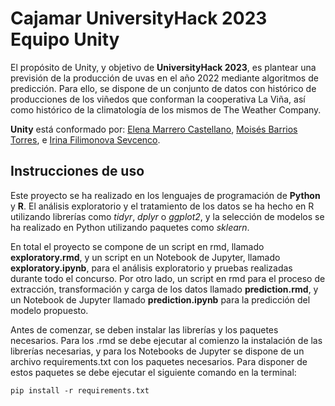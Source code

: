 # Cajamar UniversityHack 2023 Equipo Unity
El propósito de Unity, y objetivo de **UniversityHack 2023**, es plantear una previsión de la producción de uvas en el año 2022 mediante algoritmos de predicción. Para ello, se dispone de un conjunto de datos con histórico de producciones de los viñedos que conforman la cooperativa La Viña, así como histórico de la climatología de los mismos de The Weather Company.

**Unity** está conformado por: [Elena Marrero Castellano](https://www.linkedin.com/in/emacas/), [Moisés Barrios Torres](https://www.linkedin.com/in/mois%C3%A9s-barrios-torres-507221175/), e [Irina Filimonova Sevcenco](https://www.linkedin.com/in/irina-filimonova-sevcenco/).

## Instrucciones de uso
Este proyecto se ha realizado en los lenguajes de programación de **Python** y **R**. El análisis exploratorio y el tratamiento de los datos se ha hecho en R utilizando librerías como *tidyr*, *dplyr* o *ggplot2*, y la selección de modelos se ha realizado en Python utilizando paquetes como *sklearn*.

En total el proyecto se compone de un script en rmd, llamado **exploratory.rmd**, y un script en un Notebook de Jupyter, llamado **exploratory.ipynb**, para el análisis exploratorio y pruebas realizadas durante todo el concurso. Por otro lado, un script en rmd para el proceso de extracción, transformación y carga de los datos llamado **prediction.rmd**, y un Notebook de Jupyter llamado **prediction.ipynb** para la predicción del modelo propuesto.

Antes de comenzar, se deben instalar las librerías y los paquetes necesarios. Para los .rmd se debe ejecutar al comienzo la instalación de las librerías necesarias, y para los Notebooks de Jupyter se dispone de un archivo requirements.txt con los paquetes necesarios. Para disponer de estos paquetes se debe ejecutar el siguiente comando en la terminal:

    pip install -r requirements.txt
